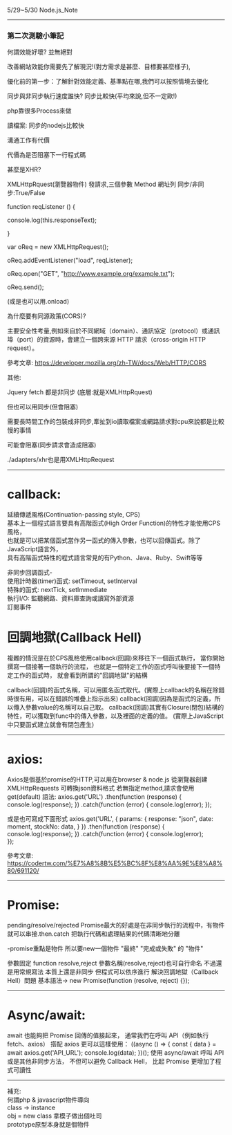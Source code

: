 5/29~5/30 Node.js_Note

---------------------------------------------------
### 第二次測驗小筆記 ###

何謂效能好壞? 並無絕對   

改善網站效能你需要先了解現況!(對方需求是甚麼、目標要甚麼樣子),   

優化前的第一步：了解針對效能定義、基準點在哪,我們可以按照情境去優化   

同步與非同步執行速度誰快? 同步比較快(平均來說,但不一定歐!)   

php靠很多Process來做   

讀檔案: 同步的nodejs比較快   

溝通工作有代價   

代價為是否阻塞下一行程式碼   


甚麼是XHR?   

XMLHttpRquest(瀏覽器物件) 發請求,三個參數 Method 網址列 同步/非同步:True/False   

function reqListener () {   

  console.log(this.responseText);   

}   

var oReq = new XMLHttpRequest();   

oReq.addEventListener("load", reqListener);   

oReq.open("GET", "http://www.example.org/example.txt");   

oReq.send();   

(或是也可以用.onload)   

為什麼要有同源政策(CORS)?   

主要安全性考量,例如來自於不同網域（domain）、通訊協定（protocol）或通訊埠（port）的資源時，會建立一個跨來源 HTTP 請求（cross-origin HTTP request）。   

參考文章:
https://developer.mozilla.org/zh-TW/docs/Web/HTTP/CORS   


其他:   

Jquery fetch 都是非同步 (底層:就是XMLHttpRquest)   

但也可以用同步(但會阻塞)   

需要長時間工作的包裝成非同步,牽扯到io讀取檔案或網路請求對cpu來說都是比較慢的事情   

可能會阻塞(同步請求會造成阻塞)   

./adapters/xhr也是用XMLHttpRequest   

---------------------------------------------------   

# callback:   
延續傳遞風格(Continuation-passing style, CPS)   
基本上一個程式語言要具有高階函式(High Order Function)的特性才能使用CPS風格，   
也就是可以把某個函式當作另一函式的傳入參數，也可以回傳函式。除了JavaScript語言外，   
具有高階函式特性的程式語言常見的有Python、Java、Ruby、Swift等等   

非同步回調函式-   
使用計時器(timer)函式: setTimeout, setInterval   
特殊的函式: nextTick, setImmediate   
執行I/O: 監聽網路、資料庫查詢或讀寫外部資源   
訂閱事件   

# 回調地獄(Callback Hell)
複雜的情況是在於CPS風格使用callback(回調)來移往下一個函式執行，
當你開始撰寫一個接著一個執行的流程，
也就是一個特定工作的函式呼叫後要接下一個特定工作的函式時，
就會看到所謂的"回調地獄"的結構

callback(回調)的函式名稱，可以用匿名函式取代。(實際上callback的名稱在除錯時很有用，可以在錯誤的堆疊上指示出來)
callback(回調)因為是函式的定義，所以傳入參數value的名稱可以自己取。
callback(回調)其實有Closure(閉包)結構的特性，可以獲取到func中的傳入參數，以及裡面的定義的值。
(實際上JavaScript中只要函式建立就會有閉包產生)

---------------------------------------------------

# axios:
Axios是個基於promise的HTTP,可以用在browser & node.js
從瀏覽器創建XMLHttpRequests
可轉換json資料格式
若無指定method,請求會使用get(default)
語法:
axios.get('URL')
.then(function (response) {
console.log(response);
})
.catch(function (error) {
console.log(error);
});

或是也可寫成下面形式
axios.get('URL', {
params: {
	 response: "json",
     date: moment,
     stockNo: data,
}
})
.then(function (response) {
console.log(response);
})
.catch(function (error) {
console.log(error);  
});

參考文章:
https://codertw.com/%E7%A8%8B%E5%BC%8F%E8%AA%9E%E8%A8%80/691120/   

---------------------------------------------------   

# Promise: 
pending/resolve/rejected
Promise最大的好處是在非同步執行的流程中，有物件就可以串接.then.catch
把執行代碼和處理結果的代碼清晰地分離

-promise重點是物件 所以要new一個物件 
"最終" "完成或失敗" 的 "物件"

參數固定 function resolve,reject 
參數名稱(resolve,reject)也可自行命名 不過還是用常規寫法
本質上還是非同步 但程式可以依序進行
解決回調地獄（Callback Hell）問題
基本語法-> new Promise(function (resolve, reject) {});

---------------------------------------------------

# Async/await:
await 也能夠把 Promise 回傳的值接起來，
通常我們在呼叫 API（例如執行 fetch、axios）
搭配 axios 更可以這樣使用：
((async () => {
    const { data } = await axios.get('API_URL');
    console.log(data);
})();
使用 async/await 呼叫 API 或是其他非同步方法，
不但可以避免 Callback Hell，
比起 Promise 更增加了程式可讀性

---------------------------------------------------

補充:   
何謂php & javascript物件導向   
class -> instance   
obj = new class 拿模子做出個吐司   
prototype原型本身就是個物件   


